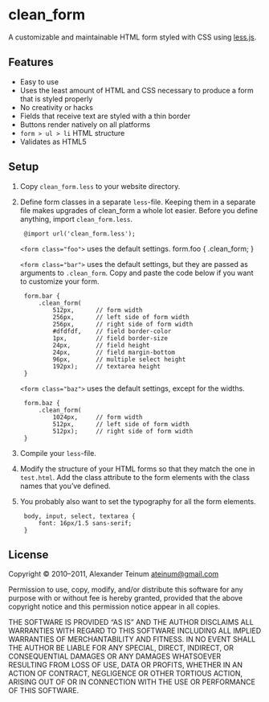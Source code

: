 # clean_form

A customizable and maintainable HTML form styled with CSS using
[less.js](https://github.com/cloudhead/less.js/).

## Features

 * Easy to use
 * Uses the least amount of HTML and CSS necessary to produce a form that is
   styled properly
 * No creativity or hacks
 * Fields that receive text are styled with a thin border
 * Buttons render natively on all platforms
 * `form > ul > li` HTML structure
 * Validates as HTML5

## Setup

1. Copy `clean_form.less` to your website directory.

2. Define form classes in a separate `less`-file. Keeping them in a separate
   file makes upgrades of clean_form a whole lot easier. Before you define
   anything, import `clean_form.less`.

        @import url('clean_form.less');

   `<form class="foo">` uses the default settings.
        form.foo {
            .clean_form;
        }

   `<form class="bar">` uses the default settings, but they are passed as
   arguments to `.clean_form`. Copy and paste the code below if you want to
   customize your form.

        form.bar {
            .clean_form(
                512px,      // form width
                256px,      // left side of form width
                256px,      // right side of form width
                #dfdfdf,    // field border-color
                1px,        // field border-size
                24px,       // field height
                24px,       // field margin-bottom
                96px,       // multiple select height
                192px);     // textarea height
        }

   `<form class="baz">` uses the default settings, except for the widths.

        form.baz {
            .clean_form(
                1024px,     // form width
                512px,      // left side of form width
                512px);     // right side of form width
        }

3. Compile your `less`-file.

4. Modify the structure of your HTML forms so that they match the one in
   `test.html`. Add the class attribute to the form elements with the class
   names that you’ve defined.

5. You probably also want to set the typography for all the form elements.

        body, input, select, textarea {
            font: 16px/1.5 sans-serif;
        }

## License

Copyright © 2010–2011, Alexander Teinum <ateinum@gmail.com>

Permission to use, copy, modify, and/or distribute this software for any
purpose with or without fee is hereby granted, provided that the above
copyright notice and this permission notice appear in all copies.

THE SOFTWARE IS PROVIDED “AS IS” AND THE AUTHOR DISCLAIMS ALL WARRANTIES WITH
REGARD TO THIS SOFTWARE INCLUDING ALL IMPLIED WARRANTIES OF MERCHANTABILITY AND
FITNESS. IN NO EVENT SHALL THE AUTHOR BE LIABLE FOR ANY SPECIAL, DIRECT,
INDIRECT, OR CONSEQUENTIAL DAMAGES OR ANY DAMAGES WHATSOEVER RESULTING FROM LOSS
OF USE, DATA OR PROFITS, WHETHER IN AN ACTION OF CONTRACT, NEGLIGENCE OR OTHER
TORTIOUS ACTION, ARISING OUT OF OR IN CONNECTION WITH THE USE OR PERFORMANCE OF
THIS SOFTWARE.
